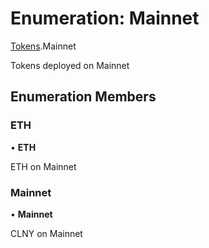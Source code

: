 # Enumeration: Mainnet

[Tokens](../modules/Tokens.md).Mainnet

Tokens deployed on Mainnet

## Enumeration Members

### ETH

• **ETH**

ETH on Mainnet

### Mainnet

• **Mainnet**

CLNY on Mainnet
